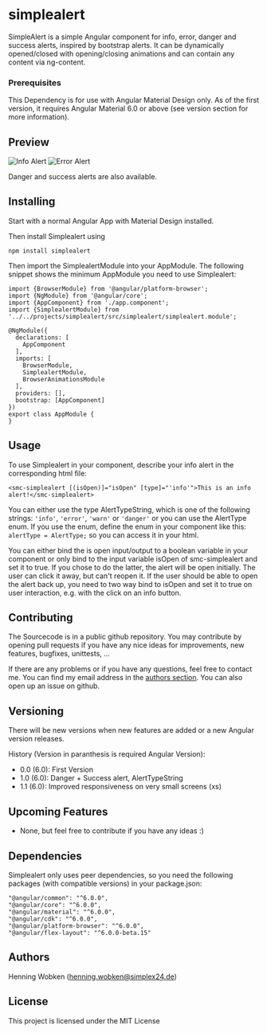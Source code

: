 # simplealert

SimpleAlert is a simple Angular component for info, error, danger and success alerts, inspired by bootstrap alerts. 
It can be dynamically opened/closed with opening/closing animations and can contain any content via ng-content.

### Prerequisites

This Dependency is for use with Angular Material Design only. As of the first version, 
it requires Angular Material 6.0 or above (see version section for more information).

## Preview

![Info Alert](https://simplex24.de/info.png "Info Alert")
![Error Alert](https://simplex24.de/error.png "Error Alert")

Danger and success alerts are also available.

## Installing

Start with a normal Angular App with Material Design installed.

Then install Simplealert using

```
npm install simplealert
```

Then import the SimplealertModule into your AppModule. The following snippet shows the minimum AppModule you need to use Simplealert:

```
import {BrowserModule} from '@angular/platform-browser';
import {NgModule} from '@angular/core';
import {AppComponent} from './app.component';
import {SimplealertModule} from '../../projects/simplealert/src/simplealert/simplealert.module';

@NgModule({
  declarations: [
    AppComponent
  ],
  imports: [
    BrowserModule,
    SimplealertModule,
    BrowserAnimationsModule
  ],
  providers: [],
  bootstrap: [AppComponent]
})
export class AppModule {
}

```

## Usage

To use Simplealert in your component, describe your info alert in the corresponding html file:
                                      
```
<smc-simplealert [(isOpen)]="isOpen" [type]="'info'">This is an info alert!</smc-simplealert>
```

You can either use the type AlertTypeString, which is one of the following strings: `'info'`, `'error'`, `'warn'` or `'danger'`
or you can use the AlertType enum. If you use the enum, define the enum in your component like this:
`alertType = AlertType;` so you can access it in your html. 

You can either bind the is open input/output to a boolean variable in your component or only bind to the input variable isOpen of smc-simplealert and set it to true. 
If you chose to do the latter, the alert will be open initially. The user can click it away, but can't reopen it. 
If the user should be able to open the alert back up, you need to two way bind to isOpen and set it to true on user interaction, e.g. with the click on an info button.

## Contributing

The Sourcecode is in a public github repository. You may contribute by opening pull requests
if you have any nice ideas for improvements, new features, bugfixes, unittests, ...

If there are any problems or if you have any questions, feel free to contact me.
You can find my email address in the [authors section](#authors). You can also open up an issue on github.

## Versioning

There will be new versions when new features are added or a new Angular version releases.

History (Version in paranthesis is required Angular Version):
+ 0.0 (6.0): First Version
+ 1.0 (6.0): Danger + Success alert, AlertTypeString
+ 1.1 (6.0): Improved responsiveness on very small screens (xs)

## Upcoming Features
+ None, but feel free to contribute if you have any ideas :)

## Dependencies

Simplealert only uses peer dependencies, so you need the following packages (with compatible versions) in your package.json:

```
"@angular/common": "^6.0.0",
"@angular/core": "^6.0.0",
"@angular/material": "^6.0.0",
"@angular/cdk": "^6.0.0",
"@angular/platform-browser": "^6.0.0",
"@angular/flex-layout": "^6.0.0-beta.15"
```  

## Authors

Henning Wobken (henning.wobken@simplex24.de)

## License

This project is licensed under the MIT License
